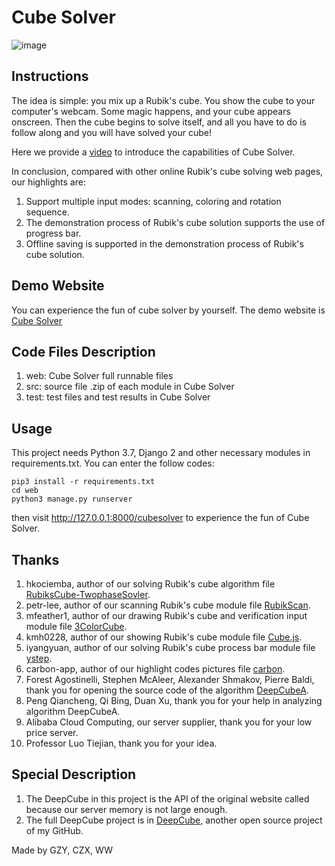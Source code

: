 # Cube Solver
![image](https://czx.ac.cn/static/static/media/logo.4bd204f82.svg)
## Instructions
The idea is simple: you mix up a Rubik's cube. You show the cube to your computer's webcam. Some magic happens, and your cube appears onscreen. Then the cube begins to solve itself, and all you have to do is follow along and you will have solved your cube!

Here we provide a [video](https://www.bilibili.com/video/av77761128) to introduce the capabilities of Cube Solver. 

In conclusion, compared with other online Rubik's cube solving web pages, our highlights are: 

1. Support multiple input modes: scanning, coloring and rotation sequence. 
2. The demonstration process of Rubik's cube solution supports the use of progress bar. 
3. Offline saving is supported in the demonstration process of Rubik's cube solution.

## Demo Website
You can experience the fun of cube solver by yourself. The demo website is [Cube Solver](https://czx.ac.cn/cubesolver)

## Code Files Description
1. web: Cube Solver full runnable files
2. src: source file .zip of each module in Cube Solver
3. test: test files and test results in Cube Solver

## Usage
This project needs Python 3.7, Django 2 and other necessary modules in requirements.txt. You can enter the follow codes:
```
pip3 install -r requirements.txt
cd web
python3 manage.py runserver
```
then visit http://127.0.0.1:8000/cubesolver to experience the fun of Cube Solver.

## Thanks
1. hkociemba, author of our solving Rubik's cube algorithm file [RubiksCube-TwophaseSovler](https://github.com/hkociemba/rubikscube-twophasesolver).
2. petr-lee, author of our scanning Rubik's cube module file [RubikScan](https://github.com/petr-lee/RubikScan).
3. mfeather1, author of our drawing Rubik's cube and verification input module file [3ColorCube](https://github.com/mfeather1/3ColorCube).
4. kmh0228, author of our showing Rubik's cube module file [Cube.js](https://github.com/kmh0228/kmh0228.github.com/tree/master/study/Cube).
5. iyangyuan, author of our solving Rubik's cube process bar module file [ystep](https://github.com/iyangyuan/ystep).
6. carbon-app, author of our highlight codes pictures file [carbon](https://github.com/carbon-app/carbon).
7. Forest Agostinelli, Stephen McAleer, Alexander Shmakov, Pierre Baldi, thank you for opening the source code of the algorithm [DeepCubeA](https://codeocean.com/capsule/5723040/tree/v1).
8. Peng Qiancheng, Qi Bing, Duan Xu, thank you for your help in analyzing algorithm DeepCubeA.
9. Alibaba Cloud Computing, our server supplier, thank you for your low price server.
10. Professor Luo Tiejian, thank you for your idea.

## Special Description
1. The DeepCube in this project is the API of the original website called because our server memory is not large enough.
2. The full DeepCube project is in [DeepCube](https://github.com/x5g/DeepCube-and-DeepCubePlus), another open source project of my GitHub.



Made by GZY, CZX, WW
